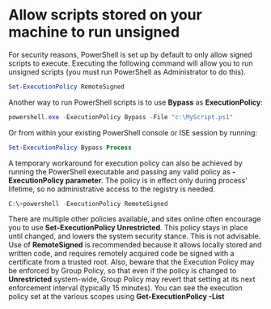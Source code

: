 # Allow scripts stored on your machine to run unsigned

For security reasons, PowerShell is set up by default to only allow signed scripts to execute. Executing the following
command will allow you to run unsigned scripts (you must run PowerShell as Administrator to do this).
```powershell
Set-ExecutionPolicy RemoteSigned
```
Another way to run PowerShell scripts is to use **Bypass** as **ExecutionPolicy**:
```powershell
powershell.exe -ExecutionPolicy Bypass -File "c:\MyScript.ps1"
```

Or from within your existing PowerShell console or ISE session by running:
```powershell
Set-ExecutionPolicy Bypass Process
```
A temporary workaround for execution policy can also be achieved by running the PowerShell executable and
passing any valid policy as **-ExecutionPolicy parameter**. The policy is in effect only during process' lifetime, so no
administrative access to the registry is needed.
```powershell
C:\>powershell -ExecutionPolicy RemoteSigned
```
There are multiple other policies available, and sites online often encourage you to use **Set-ExecutionPolicy
Unrestricted**. This policy stays in place until changed, and lowers the system security stance. This is not advisable.
Use of **RemoteSigned** is recommended because it allows locally stored and written code, and requires remotely
acquired code be signed with a certificate from a trusted root.
Also, beware that the Execution Policy may be enforced by Group Policy, so that even if the policy is changed to
**Unrestricted** system-wide, Group Policy may revert that setting at its next enforcement interval (typically 15
minutes). You can see the execution policy set at the various scopes using **Get-ExecutionPolicy -List**





